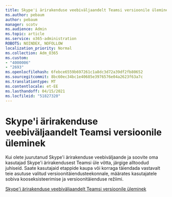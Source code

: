 ```yaml
---
title: Skype'i ärirakenduse veebiväljaandelt Teamsi versioonile üleminek
ms.author: pebaum
author: pebaum
manager: scotv
ms.audience: Admin
ms.topic: article
ms.service: o365-administration
ROBOTS: NOINDEX, NOFOLLOW
localization_priority: Normal
ms.collection: Adm_O365
ms.custom:
- "4000006"
- "2693"
ms.openlocfilehash: 6febce6559b697261c1a8dc3d72a39df2fb80652
ms.sourcegitcommit: 8bc60ec34bc1e40685e3976576e04a2623f63a7c
ms.translationtype: MT
ms.contentlocale: et-EE
ms.lasthandoff: 04/15/2021
ms.locfileid: "51827320"
---
```

# <a name="upgrade-from-skype-for-business-online-to-teams"></a>Skype'i ärirakenduse veebiväljaandelt Teamsi versioonile üleminek  

Kui olete juurutanud Skype'i ärirakenduse veebiväljaande ja soovite oma kasutajad Skype'i ärirakendusest Teamsi üle võtta, järgige alltoodud juhiseid. Saate kasutajaid etappide kaupa või korraga täiendada vastavalt teie asutuse valitud versioonitäiendusteekonnale, määrates kasutajatele sobiva kooseksisteerimise ja versioonitäienduse režiimi.

[Skype'i ärirakenduse veebiväljaandelt Teamsi versioonile üleminek](https://docs.microsoft.com/MicrosoftTeams/upgrade-to-teams-execute-skypeforbusinessonline) 